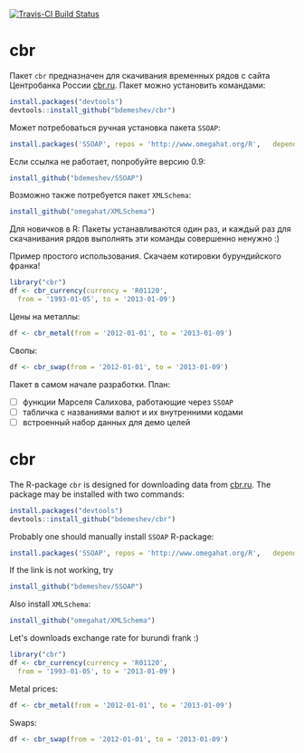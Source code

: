 [![Travis-CI Build Status](https://travis-ci.org/bdemeshev/cbr.svg?branch=master)](https://travis-ci.org/bdemeshev/cbr)

# cbr
Пакет `cbr` предназначен для скачивания временных рядов с сайта Центробанка России [cbr.ru](http://cbr.ru/). Пакет можно установить командами:
```r
install.packages("devtools")
devtools::install_github("bdemeshev/cbr")
```
Может потребоваться ручная установка пакета `SSOAP`:
```r
install.packages('SSOAP', repos = 'http://www.omegahat.org/R',   dependencies = TRUE, type = 'source')
```
Если ссылка не работает, попробуйте версию 0.9:
```r
install_github("bdemeshev/SSOAP")
```
Возможно также потребуется пакет `XMLSchema`:
```r
install_github("omegahat/XMLSchema")
```


Для новичков в R: Пакеты устанавливаются один раз, и каждый раз для скачанивания рядов выполнять эти команды совершенно ненужно :)


Пример простого использования. Скачаем котировки бурундийского франка!
```r
library("cbr")
df <- cbr_currency(currency = 'R01120', 
  from = '1993-01-05', to = '2013-01-09')
```

Цены на металлы:
```r
df <- cbr_metal(from = '2012-01-01', to = '2013-01-09')
```

Свопы:
```r
df <- cbr_swap(from = '2012-01-01', to = '2013-01-09')
```

Пакет в самом начале разработки. План:

- [ ] функции Марселя Салихова, работающие через `SSOAP`
- [ ] табличка с названиями валют и их внутренними кодами
- [ ] встроенный набор данных для демо целей

# cbr
The R-package `cbr` is designed for downloading data from [cbr.ru](http://cbr.ru/). The package may be installed with two commands:
```r
install.packages("devtools")
devtools::install_github("bdemeshev/cbr")
```
Probably one should manually install `SSOAP` R-package:
```r
install.packages('SSOAP', repos = 'http://www.omegahat.org/R',   dependencies = TRUE, type = 'source')
```
If the link is not working, try
```r
install_github("bdemeshev/SSOAP")
```
Also install `XMLSchema`:
```r
install_github("omegahat/XMLSchema")
```

Let's downloads exchange rate for burundi frank :)
```r
library("cbr")
df <- cbr_currency(currency = 'R01120', 
  from = '1993-01-05', to = '2013-01-09')
```

Metal prices:
```r
df <- cbr_metal(from = '2012-01-01', to = '2013-01-09')
```

Swaps:
```r
df <- cbr_swap(from = '2012-01-01', to = '2013-01-09')
```

